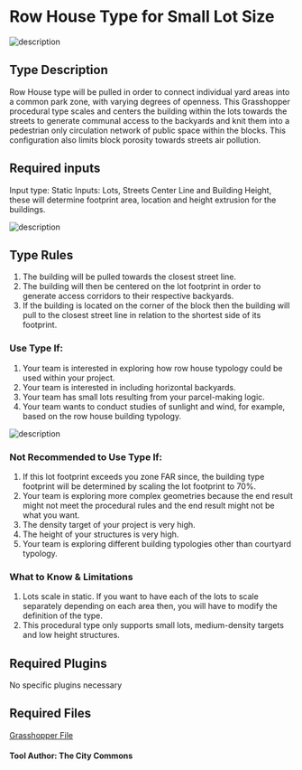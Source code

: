 # Row House Type for Small Lot Size



![description](../images/types/Row_House_1.png)

## Type Description

Row House type will be pulled in order to connect individual yard areas into a common park zone, with varying degrees of openness. This Grasshopper procedural type scales and centers the building within the lots towards the streets to generate communal access to the backyards and knit them into a pedestrian only circulation network of public space within the blocks. This configuration also limits block porosity towards streets air pollution.

## Required inputs

Input type: Static
Inputs: Lots, Streets Center Line and Building Height, these will determine footprint area, location and height extrusion for the buildings.

![description](../images/types/Row_House_3.png)

## Type Rules

1. The building will be pulled towards the closest street line.
2. The building will then be centered on the lot footprint in order to generate access corridors to their respective backyards.
3. If the building is located on the corner of the block then the building will pull to the closest street line in relation to the shortest side of its footprint.

### Use Type If:

1. Your team is interested in exploring how row house typology could be used within your project.
2. Your team is interested in including horizontal backyards.
3. Your team has small lots resulting from your parcel-making logic.
4. Your team wants to conduct studies of sunlight and wind, for example, based on the row house building typology.

![description](../images/types/Row_House_2.png)

### Not Recommended to Use Type If:

1. If this lot footprint exceeds you zone FAR since, the building type footprint will be determined by scaling the lot footprint to 70%.
2. Your team is exploring more complex geometries because the end result might not meet the procedural rules and the end result might not be what you want.
3. The density target of your project is very high.
4. The height of your structures is very high.
5. Your team is exploring different building typologies other than courtyard typology.

### What to Know & Limitations

1. Lots scale in static. If you want to have each of the lots to scale separately depending on each area then, you will have to modify the definition of the type.
2. This procedural type only supports small lots, medium-density targets and low height structures.

## Required Plugins

No specific plugins necessary

## Required Files

[Grasshopper File](https://github.com/XIM-GSAPP/XIM-GSAPP-Fa20/raw/main/src/types/Row_House/ROW_HOUSE.gh)

#### Tool Author: The City Commons
